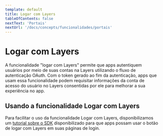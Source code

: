 ```yaml
---
template: default
title: Logar com Layers
tableOfContents: false
nextText: 'Portais'
nextUrl: '/docs/concepts/funcionalidades/portais'
---
```


# Logar com Layers

A funcionalidade "logar com Layers" permite que apps autentiquem usuários por meio de suas contas na Layers utilizando o fluxo de autenticação OAuth. Com o token gerado ao fim da autenticação, apps que usam essa funcionalidade podem requisitar informações da conta de acesso do usuário no Layers consentidas por ele para melhorar a sua experiência no app.

## Usando a funcionalidade Logar com Layers

Para facilitar o uso da funcionalidade Logar com Layers, disponibilizamos um [tutorial sobre o SDK](./../../sdk/como-colocar-o-botao-logar-com-layers) disponibilizado para que apps possam usar o botão de logar com Layers em suas páginas de login.